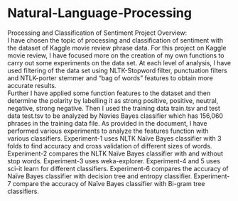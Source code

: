 # Natural-Language-Processing
Processing and Classification of Sentiment 
Project Overview:  
I have chosen the topic of processing and classification of sentiment with the dataset of Kaggle movie review phrase data. For this project on Kaggle movie review, I have focused more on the creation of my own functions to carry out some experiments on the data set. At each level of analysis, I have used filtering of the data set using NLTK-Stopword filter, punctuation filters and NTLK-porter stemmer and “bag of words” features to obtain more accurate results.  
Further I have applied some function features to the dataset and then determine the polarity by labelling it as strong positive, positive, neutral, negative, strong negative. Then I used the training data train.tsv and test data test.tsv to be analyzed by Navies Bayes classifier which has 156,060 phrases in the training data file. 
As provided in the document, I have performed various experiments to analyze the features function with various classifiers. Experiment-1 uses NLTK Naïve Bayes classifier with 3 folds to find accuracy and cross validation of different sizes of words. Experiment-2 compares the NLTK Naïve Bayes classifier with and without stop words. Experiment-3 uses weka-explorer. Experiment-4 and 5 uses sci-it learn for different classifiers. Experiment-6 compares the accuracy of Naïve Bayes classifier with decision tree and entropy classifier. Experiment-7 compare the accuracy of Naïve Bayes classifier with Bi-gram tree classifiers.
